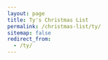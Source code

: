 ```yaml
---
layout: page
title: Ty's Christmas List
permalink: /christmas-list/ty/
sitemap: false
redirect_from:
  - /ty/
---
```

